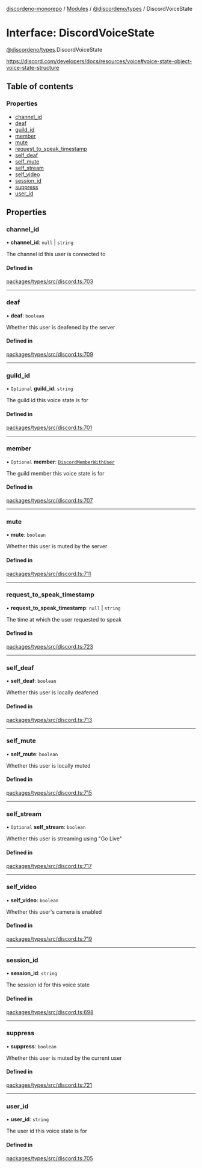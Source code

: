 [discordeno-monorepo](../README.md) / [Modules](../modules.md) / [@discordeno/types](../modules/discordeno_types.md) / DiscordVoiceState

# Interface: DiscordVoiceState

[@discordeno/types](../modules/discordeno_types.md).DiscordVoiceState

https://discord.com/developers/docs/resources/voice#voice-state-object-voice-state-structure

## Table of contents

### Properties

- [channel_id](discordeno_types.DiscordVoiceState.md#channel_id)
- [deaf](discordeno_types.DiscordVoiceState.md#deaf)
- [guild_id](discordeno_types.DiscordVoiceState.md#guild_id)
- [member](discordeno_types.DiscordVoiceState.md#member)
- [mute](discordeno_types.DiscordVoiceState.md#mute)
- [request_to_speak_timestamp](discordeno_types.DiscordVoiceState.md#request_to_speak_timestamp)
- [self_deaf](discordeno_types.DiscordVoiceState.md#self_deaf)
- [self_mute](discordeno_types.DiscordVoiceState.md#self_mute)
- [self_stream](discordeno_types.DiscordVoiceState.md#self_stream)
- [self_video](discordeno_types.DiscordVoiceState.md#self_video)
- [session_id](discordeno_types.DiscordVoiceState.md#session_id)
- [suppress](discordeno_types.DiscordVoiceState.md#suppress)
- [user_id](discordeno_types.DiscordVoiceState.md#user_id)

## Properties

### channel_id

• **channel_id**: `null` \| `string`

The channel id this user is connected to

#### Defined in

[packages/types/src/discord.ts:703](https://github.com/deepsarda/discordeno/blob/c6dc30bb/packages/types/src/discord.ts#L703)

---

### deaf

• **deaf**: `boolean`

Whether this user is deafened by the server

#### Defined in

[packages/types/src/discord.ts:709](https://github.com/deepsarda/discordeno/blob/c6dc30bb/packages/types/src/discord.ts#L709)

---

### guild_id

• `Optional` **guild_id**: `string`

The guild id this voice state is for

#### Defined in

[packages/types/src/discord.ts:701](https://github.com/deepsarda/discordeno/blob/c6dc30bb/packages/types/src/discord.ts#L701)

---

### member

• `Optional` **member**: [`DiscordMemberWithUser`](discordeno_types.DiscordMemberWithUser.md)

The guild member this voice state is for

#### Defined in

[packages/types/src/discord.ts:707](https://github.com/deepsarda/discordeno/blob/c6dc30bb/packages/types/src/discord.ts#L707)

---

### mute

• **mute**: `boolean`

Whether this user is muted by the server

#### Defined in

[packages/types/src/discord.ts:711](https://github.com/deepsarda/discordeno/blob/c6dc30bb/packages/types/src/discord.ts#L711)

---

### request_to_speak_timestamp

• **request_to_speak_timestamp**: `null` \| `string`

The time at which the user requested to speak

#### Defined in

[packages/types/src/discord.ts:723](https://github.com/deepsarda/discordeno/blob/c6dc30bb/packages/types/src/discord.ts#L723)

---

### self_deaf

• **self_deaf**: `boolean`

Whether this user is locally deafened

#### Defined in

[packages/types/src/discord.ts:713](https://github.com/deepsarda/discordeno/blob/c6dc30bb/packages/types/src/discord.ts#L713)

---

### self_mute

• **self_mute**: `boolean`

Whether this user is locally muted

#### Defined in

[packages/types/src/discord.ts:715](https://github.com/deepsarda/discordeno/blob/c6dc30bb/packages/types/src/discord.ts#L715)

---

### self_stream

• `Optional` **self_stream**: `boolean`

Whether this user is streaming using "Go Live"

#### Defined in

[packages/types/src/discord.ts:717](https://github.com/deepsarda/discordeno/blob/c6dc30bb/packages/types/src/discord.ts#L717)

---

### self_video

• **self_video**: `boolean`

Whether this user's camera is enabled

#### Defined in

[packages/types/src/discord.ts:719](https://github.com/deepsarda/discordeno/blob/c6dc30bb/packages/types/src/discord.ts#L719)

---

### session_id

• **session_id**: `string`

The session id for this voice state

#### Defined in

[packages/types/src/discord.ts:698](https://github.com/deepsarda/discordeno/blob/c6dc30bb/packages/types/src/discord.ts#L698)

---

### suppress

• **suppress**: `boolean`

Whether this user is muted by the current user

#### Defined in

[packages/types/src/discord.ts:721](https://github.com/deepsarda/discordeno/blob/c6dc30bb/packages/types/src/discord.ts#L721)

---

### user_id

• **user_id**: `string`

The user id this voice state is for

#### Defined in

[packages/types/src/discord.ts:705](https://github.com/deepsarda/discordeno/blob/c6dc30bb/packages/types/src/discord.ts#L705)
